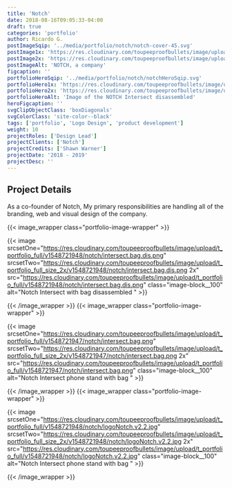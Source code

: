 ```yaml
---
title: 'Notch'
date: 2018-08-16T09:05:33-04:00
draft: true
categories: 'portfolio'
author: Ricardo G.
postImageSqip: '../media/portfolio/notch/notch-cover-45.svg'
postImage1x: 'https://res.cloudinary.com/toupeeproofbullets/image/upload/t_hp_portfolio/v1548721948/notch/notch-cover-45.jpg'
postImage2x: 'https://res.cloudinary.com/toupeeproofbullets/image/upload/t_hp_portfolio_2x/v1548721948/notch/notch-cover-45.jpg'
postImageAlt: 'NOTCH, a company'
figcaption: ''
portfolioHeroSqip: '../media/portfolio/notch/notchHeroSqip.svg'
portfolioHero1x: 'https://res.cloudinary.com/toupeeproofbullets/image/upload/t_portfolio_hero_16_9/v1548721948/notch/notch-cover-45.jpg'
portfolioHero2x: 'https://res.cloudinary.com/toupeeproofbullets/image/upload/t_portfolio_hero_2x/v1548721948/notch/notch-cover-45.jpg'
portfolioHeroAlt: 'Image of the NOTCH Intersect disassembled'
heroFigcaption: ''
svgClipObjectClass: 'boxDiagonals'
svgColorClass: 'site-color--black'
tags: ['portfolio', 'Logo Design', 'product development']
weight: 10
projectRoles: ['Design Lead']
projectClients: ['Notch']
projectCredits: ['Shawn Warner']
projectDate: '2018 - 2019'
projectDesc: ''
---
```


## Project Details

As a co-founder of Notch, My primary responsibilities are handling all of the branding, web and visual design of the company.

{{< image_wrapper class="portfolio-image-wrapper" >}}

{{< image
  srcsetOne="https://res.cloudinary.com/toupeeproofbullets/image/upload/t_portfolio_full/v1548721948/notch/intersect.bag.dis.png"
  srcsetTwo="https://res.cloudinary.com/toupeeproofbullets/image/upload/t_portfolio_full_size_2x/v1548721948/notch/intersect.bag.dis.png 2x"
  src="https://res.cloudinary.com/toupeeproofbullets/image/upload/t_portfolio_full/v1548721948/notch/intersect.bag.dis.png"
  class="image-block__100"
  alt="Notch Intersect with bag disassembled "
    >}}

{{< /image_wrapper >}}
{{< image_wrapper class="portfolio-image-wrapper" >}}

{{< image
  srcsetOne="https://res.cloudinary.com/toupeeproofbullets/image/upload/t_portfolio_full/v1548721947/notch/intersect.bag.png"
  srcsetTwo="https://res.cloudinary.com/toupeeproofbullets/image/upload/t_portfolio_full_size_2x/v1548721947/notch/intersect.bag.png 2x"
  src="https://res.cloudinary.com/toupeeproofbullets/image/upload/t_portfolio_full/v1548721947/notch/intersect.bag.png"
  class="image-block__100"
  alt="Notch Intersect phone stand with bag "
    >}}

{{< /image_wrapper >}}
{{< image_wrapper class="portfolio-image-wrapper" >}}

{{< image
  srcsetOne="https://res.cloudinary.com/toupeeproofbullets/image/upload/t_portfolio_full/v1548721948/notch/logoNotch.v2.2.jpg"
  srcsetTwo="https://res.cloudinary.com/toupeeproofbullets/image/upload/t_portfolio_full_size_2x/v1548721948/notch/logoNotch.v2.2.jpg 2x"
  src="https://res.cloudinary.com/toupeeproofbullets/image/upload/t_portfolio_full/v1548721948/notch/logoNotch.v2.2.jpg"
  class="image-block__100"
  alt="Notch Intersect phone stand with bag "
    >}}

{{< /image_wrapper >}}
